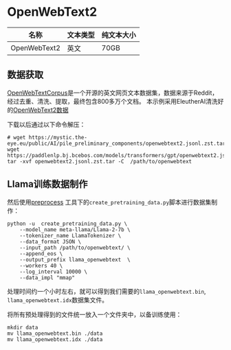 # OpenWebText2

| 名称 | 文本类型 | 纯文本大小 |
|-|-|-|
| OpenWebText2 | 英文 | 70GB |

## 数据获取

[OpenWebTextCorpus](https://skylion007.github.io/OpenWebTextCorpus/)是一个开源的英文网页文本数据集，数据来源于Reddit，经过去重、清洗、提取，最终包含800多万个文档。
本示例采用EleutherAI清洗好的[OpenWebText2数据](https://openwebtext2.readthedocs.io/en/latest/index.html#download-plug-and-play-version)

下载以后通过以下命令解压：

```shell
# wget https://mystic.the-eye.eu/public/AI/pile_preliminary_components/openwebtext2.jsonl.zst.tar
wget https://paddlenlp.bj.bcebos.com/models/transformers/gpt/openwebtext2.jsonl.zst.tar
tar -xvf openwebtext2.jsonl.zst.tar -C  /path/to/openwebtext
```

## Llama训练数据制作

然后使用[preprocess](https://github.com/PaddlePaddle/PaddleNLP/tree/develop/llm/tools/preprocess) 工具下的`create_pretraining_data.py`脚本进行数据集制作：
```
python -u  create_pretraining_data.py \
    --model_name meta-llama/Llama-2-7b \
    --tokenizer_name LlamaTokenizer \
    --data_format JSON \
    --input_path /path/to/openwebtext/ \
    --append_eos \
    --output_prefix llama_openwebtext  \
    --workers 40 \
    --log_interval 10000 \
    --data_impl "mmap"
```
处理时间约一个小时左右，就可以得到我们需要的`llama_openwebtext.bin`, `llama_openwebtext.idx`数据集文件。

将所有预处理得到的文件统一放入一个文件夹中，以备训练使用：

```
mkdir data
mv llama_openwebtext.bin ./data
mv llama_openwebtext.idx ./data
```
